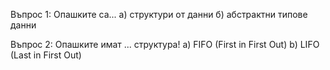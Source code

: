 Въпрос 1:
Опашките са...
а) структури от данни
б) абстрактни типове данни

Въпрос 2:
Опашките имат ... структура!
а) FIFO (First in First Out)
b) LIFO (Last in First Out)



